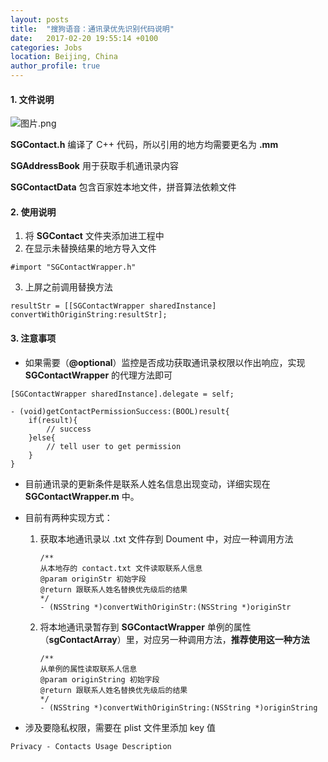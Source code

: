 ```yaml
---
layout: posts
title:  "搜狗语音：通讯录优先识别代码说明"
date:   2017-02-20 19:55:14 +0100
categories: Jobs
location: Beijing, China
author_profile: true
---
```


#### 1. 文件说明

![图片.png](http://upload-images.jianshu.io/upload_images/1155603-b4878f4cd31cee15.png?imageMogr2/auto-orient/strip%7CimageView2/2/w/1240)

**SGContact.h** 编译了 C++ 代码，所以引用的地方均需要更名为 **.mm**

**SGAddressBook** 用于获取手机通讯录内容

**SGContactData** 包含百家姓本地文件，拼音算法依赖文件

#### 2. 使用说明

1. 将 **SGContact** 文件夹添加进工程中
2. 在显示未替换结果的地方导入文件

```objc
#import "SGContactWrapper.h"
```

3. 上屏之前调用替换方法

```objc
resultStr = [[SGContactWrapper sharedInstance] convertWithOriginString:resultStr];
```

#### 3. 注意事项

- 如果需要（**@optional**）监控是否成功获取通讯录权限以作出响应，实现 **SGContactWrapper** 的代理方法即可

```objc
[SGContactWrapper sharedInstance].delegate = self;

- (void)getContactPermissionSuccess:(BOOL)result{
    if(result){
        // success
    }else{
        // tell user to get permission
    }
}
```

- 目前通讯录的更新条件是联系人姓名信息出现变动，详细实现在 **SGContactWrapper.m** 中。

- 目前有两种实现方式：

  1. 获取本地通讯录以 .txt 文件存到 Doument 中，对应一种调用方法

      ```objc
      /**
      从本地存的 contact.txt 文件读取联系人信息
      @param originStr 初始字段
      @return 跟联系人姓名替换优先级后的结果
      */
      - (NSString *)convertWithOriginStr:(NSString *)originStr
      ```

  2. 将本地通讯录暂存到 **SGContactWrapper** 单例的属性（**sgContactArray**）里，对应另一种调用方法，**推荐使用这一种方法**

      ```objc
      /**
      从单例的属性读取联系人信息
      @param originString 初始字段
      @return 跟联系人姓名替换优先级后的结果
      */
      - (NSString *)convertWithOriginString:(NSString *)originString
      ```

- 涉及要隐私权限，需要在 plist 文件里添加 key 值

```text
Privacy - Contacts Usage Description
```



